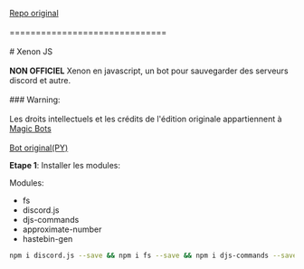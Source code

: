 [Repo original](https://github.com/Bowlingtoolkit/Xenon-Bot-JavaScript-Edition)<br><br>==============================<br><br># Xenon JS<br><br><strong>NON OFFICIEL</strong> Xenon en javascript, un bot pour sauvegarder des serveurs discord et autre.<br><br>### Warning:<br><br>Les droits intellectuels et les crédits de l'édition originale appartiennent à [Magic Bots](https://github.com/Magic-Bots)<br><br>[Bot original(PY)](https://github.com/Magic-Bots/xenon)


<strong>Etape 1</strong>: Installer les modules:

Modules:

- fs
- discord.js
- djs-commands
- approximate-number
- hastebin-gen

```sh
npm i discord.js --save && npm i fs --save && npm i djs-commands --save && npm i approximate-number --save && npm i hastebin-gen --save
```

